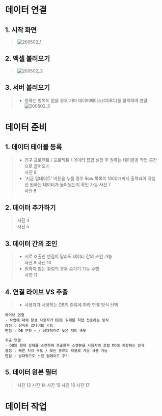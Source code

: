 # 데이터 연결
## 1. 시작 화면
> ![200502_1](https://user-images.githubusercontent.com/48504392/80863793-85367b00-8cb9-11ea-81d5-4b81cf4429f4.png)  
## 2. 엑셀 불러오기
> ![200502_2](https://user-images.githubusercontent.com/48504392/80863795-85cf1180-8cb9-11ea-8360-5ae2f6b287d4.png)  
## 3. 서버 불러오기
> - 원하는 항목이 없을 경우 기타 데이터베이스(ODBC)를 클릭하여 연결  
> ![200502_3](https://user-images.githubusercontent.com/48504392/80863789-84054e00-8cb9-11ea-9701-97bbb5ebd794.png)  

# 데이터 준비
## 1. 데이터 테이블 등록
> - 청구 프로젝트 / 프로젝트 / 데이터 집합 설정 후 원하는 테이블을 작업 공간으로 끌어오기  
> 사진 6  
> - '지금 업데이트' 버튼을 누를 경우 Row 목록이 1000개까지 출력되어 작업 전 원하는 데이터가 들어있는지 확인 가능
> 사진 7  
> 사진 8  
## 2. 데이터 추가하기
> 사진 4  
> 사진 5  
## 3. 데이터 간의 조인
> - 서로 호출한 연결이 달라도 데이터 간의 조인 가능  
> 사진 9
> 사진 10
> - 원하지 않는 컬럼의 경우 숨기기 기능 수행  
> 사진 11
## 4. 연결 라이브 VS 추출
> - 사용자가 사용하는 DB의 종류에 따라 연결 방식 선택  
~~~
라이브 연결
- 작업에 대해 항상 사용자가 DB로 쿼리를 직접 전송하는 방식
장점 : 신속한 업데이트 가능
단점 : DB 부하 ↑ / 상대적으로 늦은 처리 속도

추출 연결
- DB의 현재 상태를 스캔하여 추출한후 스캔본을 사용자의 로컬 PC에 저장하는 방식
장점 : 빠른 처리 속도 / 모든 종류의 태블로 기능 사용 가능
단점 : 상대적으로 느린 업데이트 주기
~~~
## 5. 데이터 원본 필터
> 사진 13
> 사진 14
> 사진 15
> 사진 16
> 사진 17

# 데이터 작업
